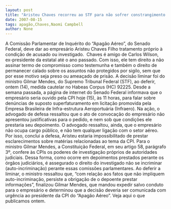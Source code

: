 ```yaml
---
layout: post
title: "Aristeu Chaves recorreu ao STF para não sofrer constrangimento na CPI do Apagão"
date: 2007-08-15
tags: apagão,Chaves,Naomi Campbell
author: None
---
```

A Comiss&atilde;o Parlamentar de Inqu&eacute;rito do &ldquo;Apag&atilde;o A&eacute;reo&rdquo;, do Senado Federal, deve dar ao empres&aacute;rio Aristeu Chaves Filho tratamento pr&oacute;prio &agrave; condi&ccedil;&atilde;o de acusado ou investigado.&nbsp; Chaves &eacute; amigo de Carlos Wilson, ex-presidente da estatal at&eacute; o ano passado.
Com isso, ele tem direito a n&atilde;o assinar termo de compromisso como testemunha e tamb&eacute;m o direito de permanecer calado sobre os assuntos n&atilde;o protegidos por sigilo, sem que por esse motivo seja preso ou amea&ccedil;ado de pris&atilde;o. 
A decis&atilde;o liminar foi do ministro Gilmar Mendes, do Supremo Tribunal Federal (STF), ao deferir, ontem (14), medida cautelar no Habeas Corpus (HC) 92225.
Desde a semana passada, a p&aacute;gina de internet do Senado Federal informava que o empres&aacute;rio seria ouvido pela CPI hoje (15), &agrave;s 11 horas, para falar sobre den&uacute;ncias de suposto superfaturamento em licita&ccedil;&atilde;o promovida pela Empresa Brasileira de Infra-estrutura Aeroportu&aacute;ria (Infraero). 
Na a&ccedil;&atilde;o, o advogado de defesa ressaltou que o ato de convoca&ccedil;&atilde;o do empres&aacute;rio n&atilde;o apresentou justificativas para o pedido, e nem sob que condi&ccedil;&otilde;es ele prestaria seu depoimento.
O advogado ressaltou, ainda, que o empres&aacute;rio n&atilde;o ocupa cargo p&uacute;blico, e n&atilde;o tem qualquer liga&ccedil;&atilde;o com o setor a&eacute;reo. Por isso, conclui a defesa, Aristeu estaria impossibilitado de prestar esclarecimentos sobre mat&eacute;rias relacionadas ao tema da CPI.
Para o ministro Gilmar Mendes, a Constitui&ccedil;&atilde;o Federal, em seu artigo 58, par&aacute;grafo 3&ordm;, confere &agrave;s CPIs os poderes de investiga&ccedil;&atilde;o pr&oacute;prios de autoridades judiciais. Dessa forma, como ocorre em depoimentos prestados perante os &oacute;rg&atilde;os judici&aacute;rios, &eacute; assegurado o direito do investigado n&atilde;o se incriminar (auto-incrimina&ccedil;&atilde;o) perante essas comiss&otilde;es parlamentares.
Ao deferir a liminar, o ministro ressaltou que, &ldquo;com rela&ccedil;&atilde;o aos fatos que n&atilde;o impliquem auto-incrimina&ccedil;&atilde;o, persiste a obriga&ccedil;&atilde;o de o depoente prestar informa&ccedil;&otilde;es&rdquo;, finalizou Gilmar Mendes, que mandou expedir salvo conduto para o empres&aacute;rio e determinou que a decis&atilde;o deveria ser comunicada com urg&ecirc;ncia ao presidente da CPI do &ldquo;Apag&atilde;o A&eacute;reo&rdquo;.
Veja aqui o que publicamos ontem. 
